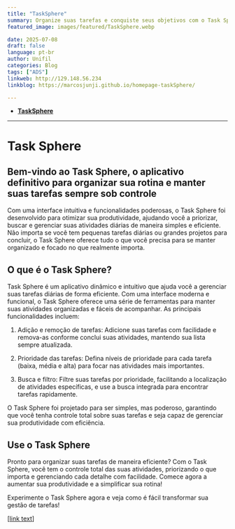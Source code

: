 ```yaml
---
title: "TaskSphere" 
summary: Organize suas tarefas e conquiste seus objetivos com o Task Sphere! 🎯✨ Simplifique seu dia a dia com uma interface prática e eficiente. Crie listas, defina prioridades e acompanhe seu progresso de maneira intuitiva. Baixe agora e transforme sua produtividade!
featured_image: images/featured/TaskSphere.webp

date: 2025-07-08
draft: false 
language: pt-br 
author: Unifil 
categories: Blog 
tags: ["ADS"] 
linkweb: http://129.148.56.234 
linkblog: https://marcosjunji.github.io/homepage-taskSphere/ 

---
```


- [**TaskSphere**](http://129.148.56.234) 


---
# Task Sphere    

## Bem-vindo ao Task Sphere, o aplicativo definitivo para organizar sua rotina e manter suas tarefas sempre sob controle

Com uma interface intuitiva e funcionalidades poderosas, o Task Sphere foi desenvolvido para otimizar sua produtividade, ajudando você a priorizar, buscar e gerenciar suas atividades diárias de maneira simples e eficiente. Não importa se você tem pequenas tarefas diárias ou grandes projetos para concluir, o Task Sphere oferece tudo o que você precisa para se manter organizado e focado no que realmente importa.

## O que é o Task Sphere?

Task Sphere é um aplicativo dinâmico e intuitivo que ajuda você a gerenciar suas tarefas diárias de forma eficiente. Com uma interface moderna e funcional, o Task Sphere oferece uma série de ferramentas para manter suas atividades organizadas e fáceis de acompanhar. As principais funcionalidades incluem:

1. Adição e remoção de tarefas: Adicione suas tarefas com facilidade e remova-as conforme conclui suas atividades, mantendo sua lista sempre atualizada.

2. Prioridade das tarefas: Defina níveis de prioridade para cada tarefa (baixa, média e alta) para focar nas atividades mais importantes.

3. Busca e filtro: Filtre suas tarefas por prioridade, facilitando a localização de atividades específicas, e use a busca integrada para encontrar tarefas rapidamente.

O Task Sphere foi projetado para ser simples, mas poderoso, garantindo que você tenha controle total sobre suas tarefas e seja capaz de gerenciar sua produtividade com eficiência.

## Use o Task Sphere

Pronto para organizar suas tarefas de maneira eficiente? Com o Task Sphere, você tem o controle total das suas atividades, priorizando o que importa e gerenciando cada detalhe com facilidade. Comece agora a aumentar sua produtividade e a simplificar sua rotina!

Experimente o Task Sphere agora e veja como é fácil transformar sua gestão de tarefas!

[[link text](https://marcosjunji.github.io/TaskSphere/)] 